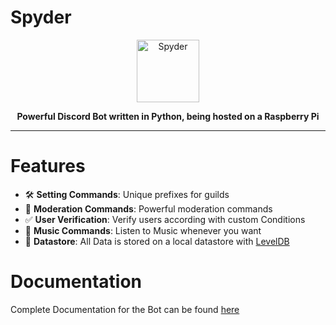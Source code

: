 # Spyder

<div align="center">
    <a href="https://github.com/royce-mathew/Spyder">
    <img src="https://cdn.discordapp.com/app-icons/730171191632986234/beda4acd239d66c261541edad187e95e.png" alt="Spyder" height="100" />
    <a/>
    <p>
        <b>
             Powerful Discord Bot written in Python, being hosted on a Raspberry Pi
        </b>
    </p>
</div>

<hr />

# Features

- 🛠️ **Setting Commands**: Unique prefixes for guilds
- 🔨 **Moderation Commands**: Powerful moderation commands
- ✅ **User Verification**: Verify users according with custom Conditions
- 🎵 **Music Commands**: Listen to Music whenever you want
- 💾 **Datastore**: All Data is stored on a local datastore with
  [LevelDB](https://github.com/google/leveldb)

# Documentation
Complete Documentation for the Bot can be found [here](https://r0yce.com/projects/spyder)
